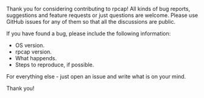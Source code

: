 Thank you for considering contributing to rpcap! All kinds of bug reports, suggestions and 
feature requests or just questions are welcome. Please use GitHub issues for any of them
so that all the discussions are public.

If you have found a bug, please include the following information:
* OS version.
* rpcap version.
* What happends.
* Steps to reproduce, if possible.

For everything else - just open an issue and write what is on your mind.

Thank you!
